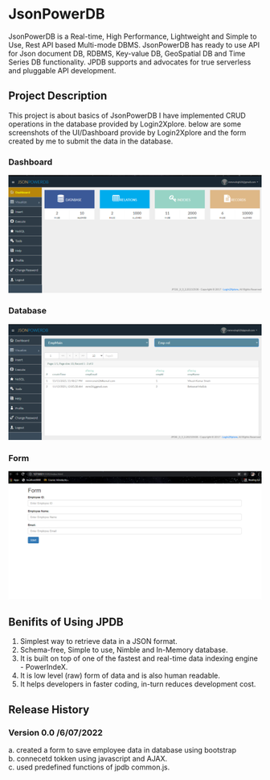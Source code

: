
# JsonPowerDB

JsonPowerDB is a Real-time, High Performance, Lightweight and Simple to Use, Rest API based Multi-mode DBMS. JsonPowerDB has ready to use API for Json document DB, RDBMS, Key-value DB, GeoSpatial DB and Time Series DB functionality. JPDB supports and advocates for true serverless and pluggable API development.
## Project Description 
This project is about basics of JsonPowerDB I have implemented 
CRUD operations in the database provided by Login2Xplore.
below are some screenshots of the UI/Dashboard provide by Login2Xplore
and the form created by me to submit the data in the database.

### Dashboard
![User Dashboard](Dashboard.PNG?text=User+Dashboard+Here)

### Database 
![Databse](Database.PNG?text=User+Dashboard+Here)

### Form 
![Form](Form.PNG?text=User+Dashboard+Here)

## Benifits of Using JPDB
 1. Simplest way to retrieve data in a JSON format.
 2. Schema-free, Simple to use, Nimble and In-Memory database.
 3. It is built on top of one of the fastest and real-time data indexing engine - PowerIndeX.
 4.  It is low level (raw) form of data and is also human readable.
 5.  It helps developers in faster coding, in-turn reduces development cost.
## Release History
### Version 0.0 /6/07/2022
a. created a form to save employee data in database using bootstrap  \
b. connecetd tokken using javascript and AJAX.\
c. used predefined functions of jpdb common.js.
